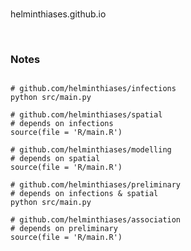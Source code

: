 <br>

helminthiases.github.io

<br>

### Notes

```shell

# github.com/helminthiases/infections
python src/main.py

# github.com/helminthiases/spatial
# depends on infections
source(file = 'R/main.R')

# github.com/helminthiases/modelling
# depends on spatial
source(file = 'R/main.R')

# github.com/helminthiases/preliminary
# depends on infections & spatial
python src/main.py

# github.com/helminthiases/association
# depends on preliminary
source(file = 'R/main.R')

```

<br>
<br>
<br>
<br>

<br>
<br>
<br>
<br>
